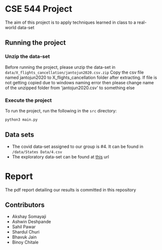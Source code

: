 # CSE 544 Project

The aim of this project is to apply techniques learned in class to a real-world data-set

## Running the project

### Unzip the data-set
Before running the project, please unzip the data-set in `data/X_flights_cancellation/jantojun2020.csv.zip`
Copy the csv file named jantojun2020 to X_flights_cancellation folder after extracting. If file is not getting copied due to windows naming error then please change name of the unzipped folder from 'jantojun2020.csv' to something else

### Execute the project
To run the project, run the following in the `src` directory:

```python
python3 main.py
```
## Data sets
- The covid data-set assigned to our group is #4. It can be found in `/data/States Data/4.csv`
- The exploratory data-set can be found at [this](https://www.kaggle.com/akulbahl/covid19-airline-flight-delays-and-cancellations?select=jantojun2020.csv) url

# Report
The pdf report detailing our results is committed in this repository

## Contributors
- Akshay Somayaji
- Ashwin Deshpande
- Sahil Pawar
- Shardul Churi
- Bhavuk Jain
- Binoy Chitale
